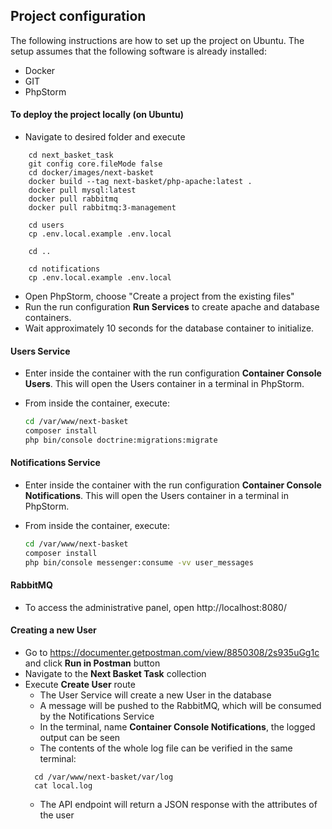 ## Project configuration

The following instructions are how to set up the project on Ubuntu.
The setup assumes that the following software is already installed:

* Docker
* GIT
* PhpStorm

#### To deploy the project locally (on Ubuntu)

* Navigate to desired folder and execute

```shell
    cd next_basket_task
    git config core.fileMode false
    cd docker/images/next-basket
    docker build --tag next-basket/php-apache:latest .
    docker pull mysql:latest
    docker pull rabbitmq
    docker pull rabbitmq:3-management
    
    cd users
    cp .env.local.example .env.local
    
    cd ..
    
    cd notifications
    cp .env.local.example .env.local
```

* Open PhpStorm, choose "Create a project from the existing files"
* Run the run configuration **Run Services** to create apache and database containers.
* Wait approximately 10 seconds for the database container to initialize.

#### Users Service

* Enter inside the container with the run configuration **Container Console Users**. This will open the Users container in a terminal in PhpStorm.
* From inside the container, execute:

  ```sh
  cd /var/www/next-basket
  composer install
  php bin/console doctrine:migrations:migrate
  ```

#### Notifications Service

* Enter inside the container with the run configuration **Container Console Notifications**. This will open the Users container in a terminal in PhpStorm.
* From inside the container, execute:

  ```sh
  cd /var/www/next-basket
  composer install
  php bin/console messenger:consume -vv user_messages
  ```

#### RabbitMQ
* To access the administrative panel, open http://localhost:8080/

#### Creating a new User
* Go to https://documenter.getpostman.com/view/8850308/2s935uGg1c and click **Run in Postman** button
* Navigate to the **Next Basket Task** collection
* Execute **Create User** route
  * The User Service will create a new User in the database
  * A message will be pushed to the RabbitMQ, which will be consumed by the Notifications Service
  * In the terminal, name **Container Console Notifications**, the logged output can be seen
  * The contents of the whole log file can be verified in the same terminal:
  ```shell
    cd /var/www/next-basket/var/log
    cat local.log
  ```
  * The API endpoint will return a JSON response with the attributes of the user
